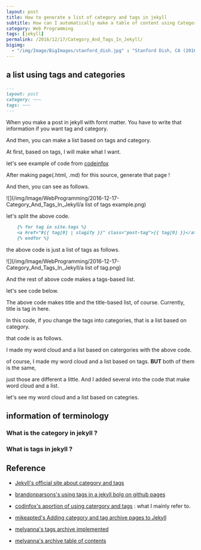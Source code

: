 ```yaml
---
layout: post
title: How to generate a list of category and tags in jekyll
subtitle: How can I automatically make a table of content using Category and Tags ?
category: Web Programming
tags: [jekyll]
permalink: /2016/12/17/Category_And_Tags_In_Jekyll/
bigimg: 
  - "/img/Image/BigImages/stanford_dish.jpg" : "Stanford Dish, CA (2016)"
---
```


## a list using tags and categories
  
```markdown
---
layout: post
category: ~~~
tags: ~~~
---
```

   When you make a post in jekyll with fornt matter. You have to write that information if you want tag and category. 
   
   And then, you can make a list based on tags and category. 
   
   At first, based on tags, I will make what I want. 
   
   let's see example of code from [codeinfox](http://codinfox.github.io/blog/tags/)
   
  <script src="https://gist.github.com/hyunyoung2/226a95e1ea9c31fa86f561fba477a140.js"></script>
   
  After making page(.html, .md) for this source, generate that page !
  
  And then, you can see as follows. 
  
  ![](/img/Image/WebProgramming/2016-12-17-Category_And_Tags_In_Jekyll/a list of tags example.png)

  let's split the above code.
 
```markdown
    {% for tag in site.tags %}
    <a href="#{{ tag[0] | slugify }}" class="post-tag">{{ tag[0] }}</a>
    {% endfor %}
```
   the above code is just a list of tags as follows. 
  
  ![](/img/Image/WebProgramming/2016-12-17-Category_And_Tags_In_Jekyll/a list of tag.png)
  
  And the rest of above code makes a tags-based list. 
  
  let's see code below. 
  
  <script src="https://gist.github.com/hyunyoung2/cebef17d97fe84d3ac4c12c81a5ce11b.js"></script>
  
  The above code makes title and the title-based list, of course. Currently,  title is tag in here. 
  
  In this code, if you change the tags into categories, that is a list based on category. 
  
  that code is as follows. 
  
  <script src="https://gist.github.com/hyunyoung2/cebef17d97fe84d3ac4c12c81a5ce11b.js"></script>
  
  I made my word cloud and a list based on catergories with the above code.
  
  of course, I made my word cloud and a list based on tags. **BUT** both of them is the same, 
  
  just those are different a little. And I added several into the code that make word cloud and a list. 
  
  let's see my word cloud and a list based on categries. 
  

## information of terminology

### What is the category in jekyll ?



### What is tags in jekyll ?




## Reference

  - [Jekyll's official site about category and tags](https://jekyllrb.com/docs/frontmatter/#predefined-variables-for-posts)
  
  - [brandonparsons's using tags in a jekyll bolg on github pages](https://blog.brandonparsons.me/2015-using-tags-in-a-jekyll-blog-on-github-pages)
  
  - [codinfox's aportion of using catergory and tags](https://codinfox.github.io/dev/2015/03/06/use-tags-and-categories-in-your-jekyll-based-github-pages/) : what I mainly refer to.
      
  - [mikeapted's Adding category and tag archive pages to Jekyll](https://www.mikeapted.com/jekyll/2015/12/30/category-and-tag-archives-in-jekyll-no-plugins/)
  
  - [melyanna's tags archive implemented](https://melyanna.github.io/2016-02-15-tags/)
  
  - [melyanna's archive table of contents](https://melyanna.github.io/toc/)
